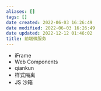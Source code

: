 ```yaml
---
aliases: []
tags: []
date created: 2022-06-03 16:26:49
date modified: 2022-06-03 16:26:49
date updated: 2022-12-12 01:46:02
title: 前端微服务
---
```


- iFrame
- Web Components
- qiankun
- 样式隔离
- JS 沙箱
